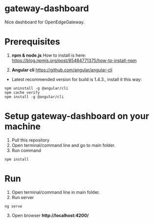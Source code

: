 # gateway-dashboard
Nice dashboard for OpenEdgeGateway.

# Prerequisites

1. **npm & node.js**
How to install is here: https://blog.npmjs.org/post/85484771375/how-to-install-npm

2. **Angular cli** https://github.com/angular/angular-cli

* Latest recommended version for build is 1.4.3., install it this way:
```
npm uninstall -g @angular/cli
npm cache verify
npm install -g @angular/cli
```

# Setup gateway-dashboard on your machine

1. Pull this repository
2. Open terminal/command line and go to main folder.
3. Run command

```
npm install
```

# Run

1.  Open terminal/command line in main folder.
2. Run server
```
ng serve
```
3. Open browser **http://localhost:4200/**
